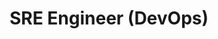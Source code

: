 ---
title: SRE Engineer (DevOps)
id: devops
image: /images/devops-white.png
disabled: true
employment: Full-time
location: Remote
offerings:
  - Paid time off (24 working days per year)
  - "Equipment: Macbook Pro or Dell laptop"
  - Flexible working hours
desiredSkills:
  - Experience with observability tools like Prometheus, Grafana, CloudWatch
  - Experience with Istio, Envoy + Wasm plugin
  - Work experience with GCP or OCI
requiredSkills:
  - Bachelor's degree or higher in computer science or a related field
  - 5+ years of work experience in develpment
  - Expertise in designing and operating AWS cloud
  - Developing IaC using Terraform
  - Kubernetes, Containers
---